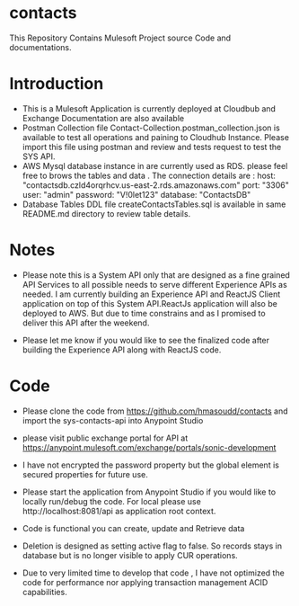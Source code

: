 # contacts
This Repository Contains Mulesoft Project source Code and documentations.

# Introduction
- This is a Mulesoft Application is currently deployed at Cloudbub and Exchange Documentation are also available
- Postman Collection file Contact-Collection.postman_collection.json is available to test all operations and paining to Cloudhub Instance. Please import this file using postman and review and tests request to test the SYS API.
- AWS Mysql database instance in are currently used as RDS. please feel free to brows the tables and data . The connection details are :
  	host: "contactsdb.czld4orqrhcv.us-east-2.rds.amazonaws.com"
  	port: "3306"
  	user: "admin"
  	password: "V!0let123"
  	database: "ContactsDB"
- Database Tables DDL file createContactsTables.sql is available in same README.md directory to review table details.

# Notes
- Please note this is a System API only that are designed as a fine grained API Services  to all possible needs to serve different Experience APIs as needed. I am currently building an Experience API and ReactJS Client application on top of this System API.ReactJs application will also be deployed to AWS. But due to time constrains and as I promised to deliver this API after the weekend.

- Please let me know if you would like to see the finalized code after building the Experience API along with ReactJS code.



# Code

- Please clone the code  from https://github.com/hmasoudd/contacts and import the sys-contacts-api into Anypoint Studio

- please visit public exchange portal for API at https://anypoint.mulesoft.com/exchange/portals/sonic-development

- I have not encrypted the password property but the global element is secured properties for future use. 

- Please start the application from Anypoint Studio if you would like to locally run/debug the code. For local please use http://localhost:8081/api as application root context. 

- Code is functional you can create, update and Retrieve data

- Deletion is designed as setting active flag to false. So records stays in database but is no longer visible to apply CUR operations.

- Due to very limited time to develop that code , I have not optimized the code for performance nor  applying transaction management ACID capabilities.

